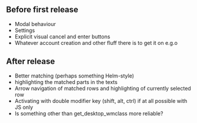 ## Before first release

* Modal behaviour
* Settings
* Explicit visual cancel and enter buttons
* Whatever account creation and other fluff there is to get it on e.g.o

## After release

* Better matching (perhaps something Helm-style)
* highlighting the matched parts in the texts
* Arrow navigation of matched rows and highlighting of currently selected row
* Activating with double modifier key (shift, alt, ctrl) if at all possible with JS only
* Is something other than get_desktop_wmclass more reliable?
